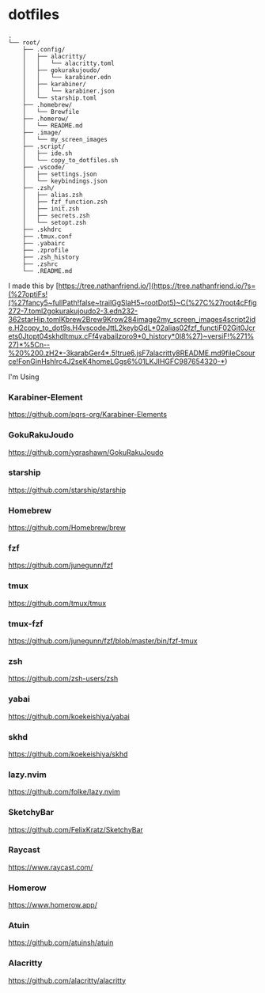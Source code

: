 # dotfiles

```
.
└── root/
    ├── .config/
    │   ├── alacritty/
    │   │   └── alacritty.toml
    │   ├── gokurakujoudo/
    │   │   └── karabiner.edn
    │   ├── karabiner/
    │   │   └── karabiner.json
    │   └── starship.toml
    ├── .homebrew/
    │   └── Brewfile
    ├── .homerow/
    │   └── README.md
    ├── .image/
    │   └── my_screen_images
    ├── .script/
    │   ├── ide.sh
    │   └── copy_to_dotfiles.sh
    ├── .vscode/
    │   ├── settings.json
    │   └── keybindings.json
    ├── .zsh/
    │   ├── alias.zsh
    │   ├── fzf_function.zsh
    │   ├── init.zsh
    │   ├── secrets.zsh
    │   └── setopt.zsh
    ├── .skhdrc
    ├── .tmux.conf
    ├── .yabairc
    ├── .zprofile
    ├── .zsh_history
    ├── .zshrc
    └── .README.md
```

I made this by [https://tree.nathanfriend.io/](<https://tree.nathanfriend.io/?s=(%27optiFs!(%27fancy5~fullPath!false~trailGgSlaH5~rootDot5)~C(%27C%27root4cFfig272-7.toml2gokurakujoudo2-3.edn232-362starHip.tomlKbrew2Brew9Krow284image2my_screen_images4script2ide.H2copy_to_dot9s.H4vscodeJttL2keybGdL*02alias02fzf_functiF02Git0Jcrets0Jtopt04skhdItmux.cFf4yabaiIzpro9*0_history*0I8%27)~versiF!%271%27)*%5Cn--%20%200.zH2*-3karabGer4*.5!true6.jsF7alacritty8README.md9fileCsource!FonGinHshIrc4J2seK4homeLGgs6%01LKJIHGFC987654320-*>)

I'm Using

### Karabiner-Element

https://github.com/pqrs-org/Karabiner-Elements

### GokuRakuJoudo

https://github.com/yqrashawn/GokuRakuJoudo

### starship

https://github.com/starship/starship

### Homebrew

https://github.com/Homebrew/brew

### fzf

https://github.com/junegunn/fzf

### tmux

https://github.com/tmux/tmux

### tmux-fzf

https://github.com/junegunn/fzf/blob/master/bin/fzf-tmux

### zsh

https://github.com/zsh-users/zsh

### yabai

https://github.com/koekeishiya/yabai

### skhd

https://github.com/koekeishiya/skhd

### lazy.nvim

https://github.com/folke/lazy.nvim

### SketchyBar

https://github.com/FelixKratz/SketchyBar

### Raycast

https://www.raycast.com/

### Homerow

https://www.homerow.app/

### Atuin

https://github.com/atuinsh/atuin

### Alacritty

https://github.com/alacritty/alacritty
